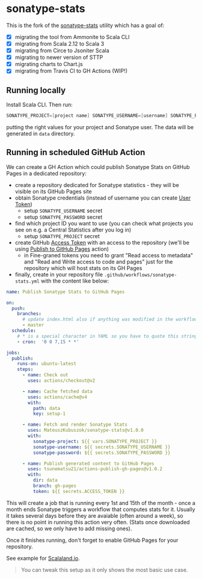 # sonatype-stats

This is the fork of the [sonatype-stats](https://github.com/alexarchambault/sonatype-stats) utility
which has a goal of:

 - [x] migrating the tool from Ammonite to Scala CLI
 - [x] migrating from Scala 2.12 to Scala 3
 - [x] migrating from Circe to Jsoniter Scala
 - [x] migrating to newer version of STTP
 - [x] migrating charts to Chart.js
 - [x] migrating from Travis CI to GH Actions (WIP!)

## Running locally

Install Scala CLI. Then run:

```scala
SONATYPE_PROJECT=[project name] SONATYPE_USERNAME=[username] SONATYPE_PASSWORD='password' scala-cli run .
```

putting the right values for your project and Sonatype user. The data will be generated in `data` directory.

## Running in scheduled GitHub Action

We can create a GH Action which could publish Sonatype Stats on GitHub Pages in a dedicated repository:

 * create a repository dedicated for Sonatype statistics - they will be visible on its GitHub Pages site
 * obtain Sonatype credentials (instead of username you can create [User Token](https://central.sonatype.org/publish/generate-token/))
   * setup `SONATYPE_USERNAME` secret
   * setup `SONATYPE_PASSWORD` secret
 * find which project ID you want to use (you can check what projects you see on e.g. a Central Statistics after you log in)
   * setup `SONATYPE_PROJECT` secret
 * create GitHub [Access Token](https://docs.github.com/en/authentication/keeping-your-account-and-data-secure/managing-your-personal-access-tokens)
   with an access to the repository (we'll be using [Publish to GitHub Pages](https://github.com/marketplace/actions/publish-to-github-pages) action)
   * in Fine-graned tokens you need to grant "Read access to metadata" and "Read and Write access to code and pages" just for the repository which
     will host stats on its GH Pages
 * finally, create in your repository file `.github/workflows/sonatype-stats.yml` with the content like below:

```yml
name: Publish Sonatype Stats to GitHub Pages

on:
  push:
    branches:
      # update index.html also if anything was modified in the workflow
      - master
  schedule:
    # * is a special character in YAML so you have to quote this string
    - cron:  '0 0 7,15 * *'

jobs:
  publish:
    runs-on: ubuntu-latest
    steps:
      - name: Check out
        uses: actions/checkout@v2

      - name: Cache fetched data
        uses: actions/cache@v4
        with:
          path: data
          key: setup-1

      - name: Fetch and render Sonatype Stats
        uses: MateuszKubuszok/sonatype-stats@v1.0.0
        with:
          sonatype-project: ${{ vars.SONATYPE_PROJECT }}
          sonatype-username: ${{ secrets.SONATYPE_USERNAME }}
          sonatype-password: ${{ secrets.SONATYPE_PASSWORD }}

      - name: Publish generated content to GitHub Pages
        uses: tsunematsu21/actions-publish-gh-pages@v1.0.2
        with:
          dir: data
          branch: gh-pages
          token: ${{ secrets.ACCESS_TOKEN }}
```

This will create a job that is running every 1st and 15th of the month - once a month ends Sonatype triggers a workflow that computes stats for it.
Usually it takes several days before they are avaiable (often around a week), so there is no point in running this action very often.
(Stats once downloaded are cached, so we only have to add missing ones).

Once it finishes running, don't forget to enable GitHub Pages for your repository.

See example for [Scalaland.io](https://scalalandio.github.io/sonatype-stats/).

> You can tweak this setup as it only shows the most basic use case.
